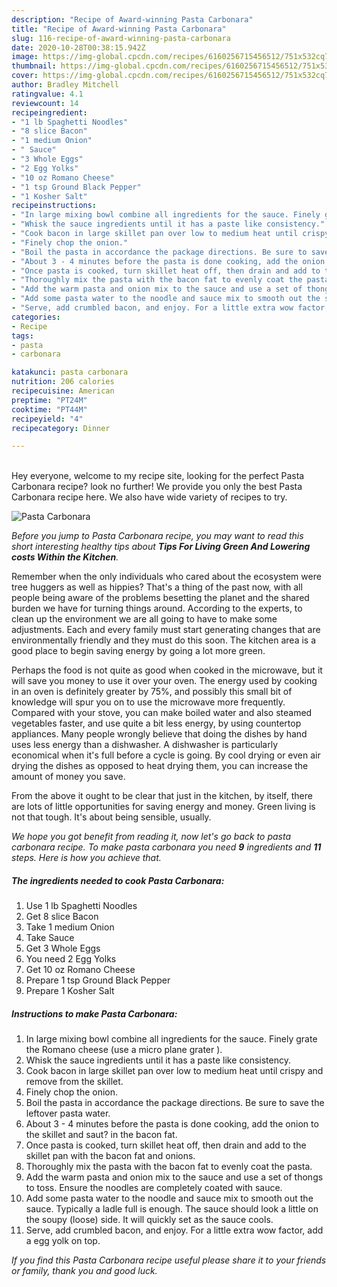 ```yaml
---
description: "Recipe of Award-winning Pasta Carbonara"
title: "Recipe of Award-winning Pasta Carbonara"
slug: 116-recipe-of-award-winning-pasta-carbonara
date: 2020-10-28T00:38:15.942Z
image: https://img-global.cpcdn.com/recipes/6160256715456512/751x532cq70/pasta-carbonara-recipe-main-photo.jpg
thumbnail: https://img-global.cpcdn.com/recipes/6160256715456512/751x532cq70/pasta-carbonara-recipe-main-photo.jpg
cover: https://img-global.cpcdn.com/recipes/6160256715456512/751x532cq70/pasta-carbonara-recipe-main-photo.jpg
author: Bradley Mitchell
ratingvalue: 4.1
reviewcount: 14
recipeingredient:
- "1 lb Spaghetti Noodles"
- "8 slice Bacon"
- "1 medium Onion"
- " Sauce"
- "3 Whole Eggs"
- "2 Egg Yolks"
- "10 oz Romano Cheese"
- "1 tsp Ground Black Pepper"
- "1 Kosher Salt"
recipeinstructions:
- "In large mixing bowl combine all ingredients for the sauce. Finely grate the Romano cheese (use a micro plane grater )."
- "Whisk the sauce ingredients until it has a paste like consistency."
- "Cook bacon in large skillet pan over low to medium heat until crispy and remove from the skillet."
- "Finely chop the onion."
- "Boil the pasta in accordance the package directions. Be sure to save the leftover pasta water."
- "About 3 - 4 minutes before the pasta is done cooking, add the onion to the skillet and saut? in the bacon fat."
- "Once pasta is cooked, turn skillet heat off, then drain and add to the skillet pan with the bacon fat and onions."
- "Thoroughly mix the pasta with the bacon fat to evenly coat the pasta."
- "Add the warm pasta and onion mix to the sauce and use a set of thongs to toss. Ensure the noodles are completely coated with sauce."
- "Add some pasta water to the noodle and sauce mix to smooth out the sauce. Typically a ladle full is enough. The sauce should look a little on the soupy (loose) side. It will quickly set as the sauce cools."
- "Serve, add crumbled bacon, and enjoy. For a little extra wow factor, add a egg yolk on top."
categories:
- Recipe
tags:
- pasta
- carbonara

katakunci: pasta carbonara 
nutrition: 206 calories
recipecuisine: American
preptime: "PT24M"
cooktime: "PT44M"
recipeyield: "4"
recipecategory: Dinner

---
```

<br>
Hey everyone, welcome to my recipe site, looking for the perfect Pasta Carbonara recipe? look no further! We provide you only the best Pasta Carbonara recipe here. We also have wide variety of recipes to try.
<br>


![Pasta Carbonara](https://img-global.cpcdn.com/recipes/6160256715456512/751x532cq70/pasta-carbonara-recipe-main-photo.jpg)

<i>Before you jump to Pasta Carbonara recipe, you may want to read this short interesting healthy tips about 
<strong>Tips For Living Green And Lowering costs Within the Kitchen</strong>.</i>
</br>

Remember when the only individuals who cared about the ecosystem were tree huggers as well as hippies? That's a thing of the past now, with all people being aware of the problems besetting the planet and the shared burden we have for turning things around. According to the experts, to clean up the environment we are all going to have to make some adjustments. Each and every family must start generating changes that are environmentally friendly and they must do this soon. The kitchen area is a good place to begin saving energy by going a lot more green.

Perhaps the food is not quite as good when cooked in the microwave, but it will save you money to use it over your oven. The energy used by cooking in an oven is definitely greater by 75%, and possibly this small bit of knowledge will spur you on to use the microwave more frequently. Compared with your stove, you can make boiled water and also steamed vegetables faster, and use quite a bit less energy, by using countertop appliances. Many people wrongly believe that doing the dishes by hand uses less energy than a dishwasher. A dishwasher is particularly economical when it's full before a cycle is going. By cool drying or even air drying the dishes as opposed to heat drying them, you can increase the amount of money you save.

From the above it ought to be clear that just in the kitchen, by itself, there are lots of little opportunities for saving energy and money. Green living is not that tough. It's about being sensible, usually.


<i>We hope you got benefit from reading it, now let's go back to pasta carbonara recipe. To make pasta carbonara you need <strong>9</strong> ingredients and <strong>11</strong> steps. Here is how you achieve that.
</i>

##### The ingredients needed to cook Pasta Carbonara:

1. Use 1 lb Spaghetti Noodles
1. Get 8 slice Bacon
1. Take 1 medium Onion
1. Take  Sauce
1. Get 3 Whole Eggs
1. You need 2 Egg Yolks
1. Get 10 oz Romano Cheese
1. Prepare 1 tsp Ground Black Pepper
1. Prepare 1 Kosher Salt


##### Instructions to make Pasta Carbonara:

1. In large mixing bowl combine all ingredients for the sauce. Finely grate the Romano cheese (use a micro plane grater ).
1. Whisk the sauce ingredients until it has a paste like consistency.
1. Cook bacon in large skillet pan over low to medium heat until crispy and remove from the skillet.
1. Finely chop the onion.
1. Boil the pasta in accordance the package directions. Be sure to save the leftover pasta water.
1. About 3 - 4 minutes before the pasta is done cooking, add the onion to the skillet and saut? in the bacon fat.
1. Once pasta is cooked, turn skillet heat off, then drain and add to the skillet pan with the bacon fat and onions.
1. Thoroughly mix the pasta with the bacon fat to evenly coat the pasta.
1. Add the warm pasta and onion mix to the sauce and use a set of thongs to toss. Ensure the noodles are completely coated with sauce.
1. Add some pasta water to the noodle and sauce mix to smooth out the sauce. Typically a ladle full is enough. The sauce should look a little on the soupy (loose) side. It will quickly set as the sauce cools.
1. Serve, add crumbled bacon, and enjoy. For a little extra wow factor, add a egg yolk on top.


<i>If you find this Pasta Carbonara recipe useful please share it to your friends or family, thank you and good luck.</i>
